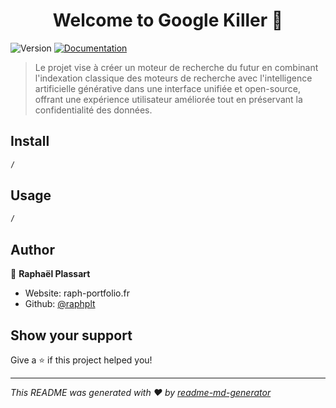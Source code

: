 <h1 align="center">Welcome to Google Killer 👋</h1>
<p>
  <img alt="Version" src="https://img.shields.io/badge/version-1.0.0-blue.svg?cacheSeconds=2592000" />
  <a href="/" target="_blank">
    <img alt="Documentation" src="https://img.shields.io/badge/documentation-yes-brightgreen.svg" />
  </a>
</p>

> Le projet vise à créer un moteur de recherche du futur en combinant l'indexation classique des moteurs de recherche avec l'intelligence artificielle générative dans une interface unifiée et open-source, offrant une expérience utilisateur améliorée tout en préservant la confidentialité des données.

## Install

```sh
/
```

## Usage

```sh
/
```

## Author

👤 **Raphaël Plassart**

* Website: raph-portfolio.fr
* Github: [@raphplt](https://github.com/raphplt)

## Show your support

Give a ⭐️ if this project helped you!

***
_This README was generated with ❤️ by [readme-md-generator](https://github.com/kefranabg/readme-md-generator)_
